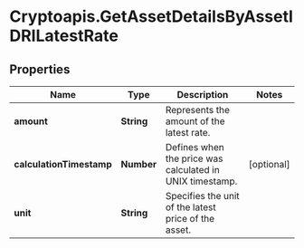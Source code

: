 # Cryptoapis.GetAssetDetailsByAssetIDRILatestRate

## Properties

Name | Type | Description | Notes
------------ | ------------- | ------------- | -------------
**amount** | **String** | Represents the amount of the latest rate. | 
**calculationTimestamp** | **Number** | Defines when the price was calculated in UNIX timestamp. | [optional] 
**unit** | **String** | Specifies the unit of the latest price of the asset. | 


